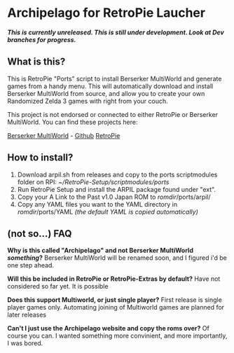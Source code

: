 # Archipelago for RetroPie Laucher

***This is currently unreleased. This is still under development. Look at Dev branches for progress.***

## What is this?

This is RetroPie "Ports" script to install Berserker MultiWorld and generate games from a handy menu.
This will automatically download and install Berserker MultiWorld from source, and allow you to create your own Randomized Zelda 3 games with right from your couch.

This project is not endorsed or connected to either RetroPie or Berserker MultiWorld. You can find these projects here:

[Berserker MultiWorld](https://berserkermulti.world/) - [Github](https://github.com/Berserker66/MultiWorld-Utilities)
[RetroPie](https://retropie.org.uk/)

## How to install?

1. Download arpil.sh from releases and copy to the ports scriptmodules folder on RPI:
*~/RetroPie-Setup/scriptmodules/ports*
2. Run RetroPie Setup and install the ARPIL package found under "ext".
3. Copy your A Link to the Past v1.0 Japan ROM to  *romdir*/ports/arpil/
4. Copy any YAML files you want to the YAML directory in *romdir*/ports/YAML
*(the default YAML is copied automatically)*

## (not so...) FAQ

**Why is this called "Archipelago" and not Berserker MultiWorld *something*?**
Berserker MultiWorld will be renamed soon, and I figured i'd be one step ahead.

**Will this be included in RetroPie or RetroPie-Extras by default?**
Have not considered so far yet. It is possible

**Does this support Multiworld, or just single player?**
First release is single player games only. Automating joining of Multiworld games are planned for later releases

**Can't I just use the Archipelago website and copy the roms over?**
Of course you can. I wanted something more convinient, and more importantly, I was bored.
